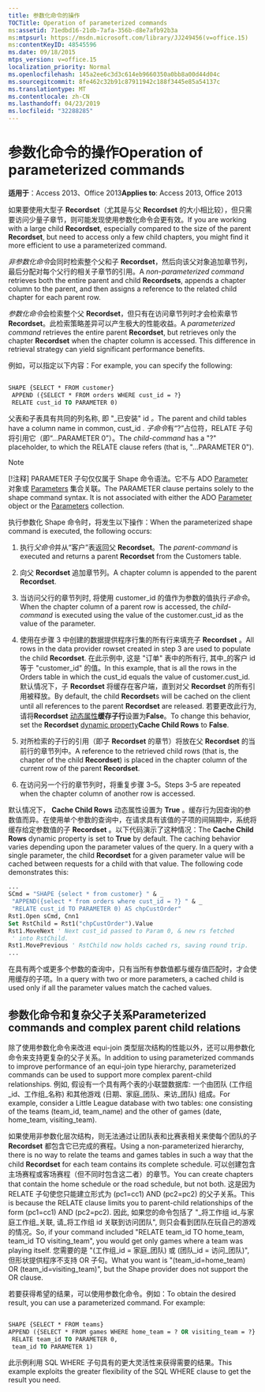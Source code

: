 ```yaml
---
title: 参数化命令的操作
TOCTitle: Operation of parameterized commands
ms:assetid: 71edbd16-21db-7afa-356b-d8e7afb92b3a
ms:mtpsurl: https://msdn.microsoft.com/library/JJ249456(v=office.15)
ms:contentKeyID: 48545596
ms.date: 09/18/2015
mtps_version: v=office.15
localization_priority: Normal
ms.openlocfilehash: 145a2ee6c3d3c614eb9660350a0bb8a00d44d04c
ms.sourcegitcommit: 8fe462c32b91c87911942c188f3445e85a54137c
ms.translationtype: MT
ms.contentlocale: zh-CN
ms.lasthandoff: 04/23/2019
ms.locfileid: "32288285"
---
```

# <a name="operation-of-parameterized-commands"></a><span data-ttu-id="6aa6a-102">参数化命令的操作</span><span class="sxs-lookup"><span data-stu-id="6aa6a-102">Operation of parameterized commands</span></span>

<span data-ttu-id="6aa6a-103">**适用于**：Access 2013、Office 2013</span><span class="sxs-lookup"><span data-stu-id="6aa6a-103">**Applies to**: Access 2013, Office 2013</span></span>

<span data-ttu-id="6aa6a-104">如果要使用大型子 **Recordset**（尤其是与父 **Recordset** 的大小相比较），但只需要访问少量子章节，则可能发现使用参数化命令会更有效。</span><span class="sxs-lookup"><span data-stu-id="6aa6a-104">If you are working with a large child **Recordset**, especially compared to the size of the parent **Recordset**, but need to access only a few child chapters, you might find it more efficient to use a parameterized command.</span></span>

<span data-ttu-id="6aa6a-105">*非参数化命令*会同时检索整个父和子 **Recordset**，然后向该父对象追加章节列，最后分配对每个父行的相关子章节的引用。</span><span class="sxs-lookup"><span data-stu-id="6aa6a-105">A *non-parameterized command* retrieves both the entire parent and child **Recordsets**, appends a chapter column to the parent, and then assigns a reference to the related child chapter for each parent row.</span></span>

<span data-ttu-id="6aa6a-p101">*参数化命令*会检索整个父 **Recordset**，但只有在访问章节列时才会检索章节 **Recordset**。此检索策略差异可以产生极大的性能收益。</span><span class="sxs-lookup"><span data-stu-id="6aa6a-p101">A *parameterized command* retrieves the entire parent **Recordset**, but retrieves only the chapter **Recordset** when the chapter column is accessed. This difference in retrieval strategy can yield significant performance benefits.</span></span>

<span data-ttu-id="6aa6a-108">例如，可以指定以下内容：</span><span class="sxs-lookup"><span data-stu-id="6aa6a-108">For example, you can specify the following:</span></span>

```vb 
 
SHAPE {SELECT * FROM customer} 
 APPEND ({SELECT * FROM orders WHERE cust_id = ?} 
 RELATE cust_id TO PARAMETER 0) 
```

<span data-ttu-id="6aa6a-109">父表和子表具有共同的列名称, 即 "\_已安装" id *。*</span><span class="sxs-lookup"><span data-stu-id="6aa6a-109">The parent and child tables have a column name in common, cust\_id *.*</span></span> <span data-ttu-id="6aa6a-110">*子命令*有“?”占位符，RELATE 子句将引用它（即“...PARAMETER 0”）。</span><span class="sxs-lookup"><span data-stu-id="6aa6a-110">The *child-command* has a "?" placeholder, to which the RELATE clause refers (that is, "...PARAMETER 0").</span></span>

> [!NOTE]
> <span data-ttu-id="6aa6a-p103">[!注释] PARAMETER 子句仅仅属于 Shape 命令语法。它不与 ADO [Parameter](parameter-object-ado.md) 对象或 [Parameters](parameters-collection-ado.md) 集合关联。</span><span class="sxs-lookup"><span data-stu-id="6aa6a-p103">The PARAMETER clause pertains solely to the shape command syntax. It is not associated with either the ADO [Parameter](parameter-object-ado.md) object or the [Parameters](parameters-collection-ado.md) collection.</span></span>

<span data-ttu-id="6aa6a-113">执行参数化 Shape 命令时，将发生以下操作：</span><span class="sxs-lookup"><span data-stu-id="6aa6a-113">When the parameterized shape command is executed, the following occurs:</span></span>

1.  <span data-ttu-id="6aa6a-114">执行*父命令*并从“客户”表返回父 **Recordset**。</span><span class="sxs-lookup"><span data-stu-id="6aa6a-114">The *parent-command* is executed and returns a parent **Recordset** from the Customers table.</span></span>

2.  <span data-ttu-id="6aa6a-115">向父 **Recordset** 追加章节列。</span><span class="sxs-lookup"><span data-stu-id="6aa6a-115">A chapter column is appended to the parent **Recordset**.</span></span>

3.  <span data-ttu-id="6aa6a-116">当访问父行的章节列时, 将使用 customer\_id 的值作为参数的值执行*子命令*。</span><span class="sxs-lookup"><span data-stu-id="6aa6a-116">When the chapter column of a parent row is accessed, the *child-command* is executed using the value of the customer.cust\_id as the value of the parameter.</span></span>

4.  <span data-ttu-id="6aa6a-117">使用在步骤 3 中创建的数据提供程序行集的所有行来填充子 **Recordset** 。</span><span class="sxs-lookup"><span data-stu-id="6aa6a-117">All rows in the data provider rowset created in step 3 are used to populate the child **Recordset**.</span></span> <span data-ttu-id="6aa6a-118">在此示例中, 这是 "订单" 表中的所有行, 其中\_的客户 id 等于 "customer\_id" 的值。</span><span class="sxs-lookup"><span data-stu-id="6aa6a-118">In this example, that is all the rows in the Orders table in which the cust\_id equals the value of customer.cust\_id.</span></span> <span data-ttu-id="6aa6a-119">默认情况下，子 **Recordset** 将缓存在客户端，直到对父 **Recordset** 的所有引用被释放。</span><span class="sxs-lookup"><span data-stu-id="6aa6a-119">By default, the child **Recordset**s will be cached on the client until all references to the parent **Recordset** are released.</span></span> <span data-ttu-id="6aa6a-120">若要更改此行为, 请将**Recordset** [动态属性](ado-dynamic-property-index.md)**缓存子行**设置为**False**。</span><span class="sxs-lookup"><span data-stu-id="6aa6a-120">To change this behavior, set the **Recordset** [dynamic property](ado-dynamic-property-index.md)**Cache Child Rows** to **False**.</span></span>

5.  <span data-ttu-id="6aa6a-121">对所检索的子行的引用（即子 **Recordset** 的章节）将放在父 **Recordset** 的当前行的章节列中。</span><span class="sxs-lookup"><span data-stu-id="6aa6a-121">A reference to the retrieved child rows (that is, the chapter of the child **Recordset**) is placed in the chapter column of the current row of the parent **Recordset**.</span></span>

6.  <span data-ttu-id="6aa6a-122">在访问另一个行的章节列时，将重复步骤 3–5。</span><span class="sxs-lookup"><span data-stu-id="6aa6a-122">Steps 3–5 are repeated when the chapter column of another row is accessed.</span></span>

<span data-ttu-id="6aa6a-p105">默认情况下， **Cache Child Rows** 动态属性设置为 **True** 。缓存行为因查询的参数值而异。在使用单个参数的查询中，在请求具有该值的子项的间隔期中，系统将缓存给定参数值的子 **Recordset** 。以下代码演示了这种情况：</span><span class="sxs-lookup"><span data-stu-id="6aa6a-p105">The **Cache Child Rows** dynamic property is set to **True** by default. The caching behavior varies depending upon the parameter values of the query. In a query with a single parameter, the child **Recordset** for a given parameter value will be cached between requests for a child with that value. The following code demonstrates this:</span></span>

```vb
... 
SCmd = "SHAPE {select * from customer} " & _ 
 "APPEND({select * from orders where cust_id = ?} " & _ 
 "RELATE cust_id TO PARAMETER 0) AS chpCustOrder" 
Rst1.Open sCmd, Cnn1 
Set RstChild = Rst1("chpCustOrder").Value 
Rst1.MoveNext ' Next cust_id passed to Param 0, & new rs fetched 
 ' into RstChild. 
Rst1.MovePrevious ' RstChild now holds cached rs, saving round trip. 
... 
```

<span data-ttu-id="6aa6a-127">在具有两个或更多个参数的查询中，只有当所有参数值都与缓存值匹配时，才会使用缓存的子项。</span><span class="sxs-lookup"><span data-stu-id="6aa6a-127">In a query with two or more parameters, a cached child is used only if all the parameter values match the cached values.</span></span>

## <a name="parameterized-commands-and-complex-parent-child-relations"></a><span data-ttu-id="6aa6a-128">参数化命令和复杂父子关系</span><span class="sxs-lookup"><span data-stu-id="6aa6a-128">Parameterized commands and complex parent child relations</span></span>

<span data-ttu-id="6aa6a-129">除了使用参数化命令来改进 equi-join 类型层次结构的性能以外，还可以用参数化命令来支持更复杂的父子关系。</span><span class="sxs-lookup"><span data-stu-id="6aa6a-129">In addition to using parameterized commands to improve performance of an equi-join type hierarchy, parameterized commands can be used to support more complex parent-child relationships.</span></span> <span data-ttu-id="6aa6a-130">例如, 假设有一个具有两个表的小联盟数据库: 一个由团队 (工作组\_id、工作组\_名称) 和其他游戏 (日期、家庭\_团队、来访\_团队) 组成。</span><span class="sxs-lookup"><span data-stu-id="6aa6a-130">For example, consider a Little League database with two tables: one consisting of the teams (team\_id, team\_name) and the other of games (date, home\_team, visiting\_team).</span></span>

<span data-ttu-id="6aa6a-131">如果使用非参数化层次结构，则无法通过让团队表和比赛表相关来使每个团队的子 **Recordset** 都包含它已完成的赛程。</span><span class="sxs-lookup"><span data-stu-id="6aa6a-131">Using a non-parameterized hierarchy, there is no way to relate the teams and games tables in such a way that the child **Recordset** for each team contains its complete schedule.</span></span> <span data-ttu-id="6aa6a-132">可以创建包含主场赛程或客场赛程（但不同时包含这二者）的章节。</span><span class="sxs-lookup"><span data-stu-id="6aa6a-132">You can create chapters that contain the home schedule or the road schedule, but not both.</span></span> <span data-ttu-id="6aa6a-133">这是因为 RELATE 子句使您只能建立形式为 (pc1=cc1) AND (pc2=pc2) 的父子关系。</span><span class="sxs-lookup"><span data-stu-id="6aa6a-133">This is because the RELATE clause limits you to parent-child relationships of the form (pc1=cc1) AND (pc2=pc2).</span></span> <span data-ttu-id="6aa6a-134">因此, 如果您的命令包括了 "\_将工作组 id\_与家庭工作组\_关联, 请\_将工作组 id 关联到访问团队", 则只会看到团队在玩自己的游戏的情况。</span><span class="sxs-lookup"><span data-stu-id="6aa6a-134">So, if your command included "RELATE team\_id TO home\_team, team\_id TO visiting\_team", you would get only games where a team was playing itself.</span></span> <span data-ttu-id="6aa6a-135">您需要的是 "(工作组\_id = 家庭\_团队) 或 (团队\_id = 访问\_团队)", 但形状提供程序不支持 OR 子句。</span><span class="sxs-lookup"><span data-stu-id="6aa6a-135">What you want is "(team\_id=home\_team) OR (team\_id=visiting\_team)", but the Shape provider does not support the OR clause.</span></span>

<span data-ttu-id="6aa6a-p108">若要获得希望的结果，可以使用参数化命令。例如：</span><span class="sxs-lookup"><span data-stu-id="6aa6a-p108">To obtain the desired result, you can use a parameterized command. For example:</span></span>

```vb 
 
SHAPE {SELECT * FROM teams} 
APPEND ({SELECT * FROM games WHERE home_team = ? OR visiting_team = ?} 
 RELATE team_id TO PARAMETER 0, 
 team_id TO PARAMETER 1) 
```

<span data-ttu-id="6aa6a-138">此示例利用 SQL WHERE 子句具有的更大灵活性来获得需要的结果。</span><span class="sxs-lookup"><span data-stu-id="6aa6a-138">This example exploits the greater flexibility of the SQL WHERE clause to get the result you need.</span></span>

